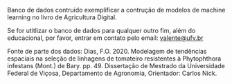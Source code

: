 Banco de dados contruido exemplificar a contrução de modelos de machine learning no livro de Agricultura Digital. 

Se for utitlizar o banco de dados para qualquer outro fim, além do educacional, por favor, entrar em contato pelo email: valente@ufv.br

Fonte de parte dos dados:
Dias, F.O. 2020. Modelagem de tendências espaciais na seleção de linhagens de tomateiro resistentes à Phytophthora infestans (Mont.) de Bary. pp. 49. Dissertação de Mestrado da Universidade Federal de Viçosa, Departamento de Agronomia, Orientador: Carlos Nick.
